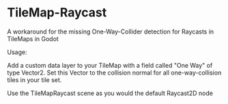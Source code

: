 # TileMap-Raycast
A workaround for the missing One-Way-Collider detection for Raycasts in TileMaps in Godot


Usage:

Add a custom data layer to your TileMap with a field called "One Way" of type Vector2. Set this Vector to the collision normal for all one-way-collision tiles in your tile set.

Use the TileMapRaycast scene as you would the default Raycast2D node
